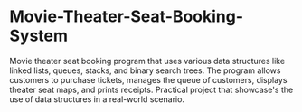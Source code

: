 # Movie-Theater-Seat-Booking-System
Movie theater seat booking program that uses various data structures like linked lists, queues, stacks, and binary search trees. The program allows customers to purchase tickets, manages the queue of customers, displays theater seat maps, and prints receipts. Practical project that showcase's the use of data structures in a real-world scenario.
